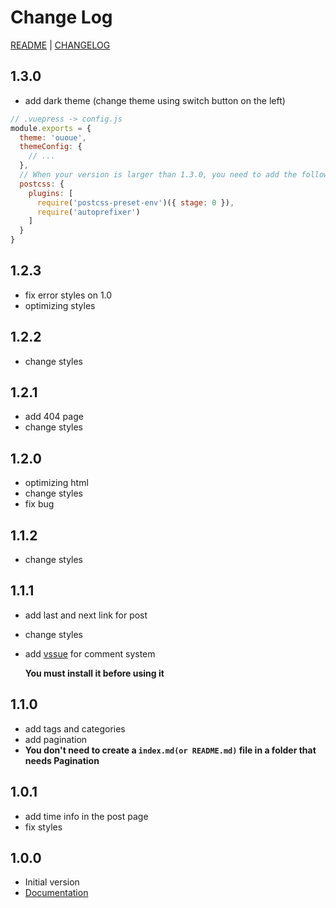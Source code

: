 # Change Log

[README](README.md) | [CHANGELOG](CHANGELOG.md)

## 1.3.0
- add dark theme (change theme using switch button on the left)
``` js
// .vuepress -> config.js
module.exports = {
  theme: 'ououe',
  themeConfig: {
    // ...
  },
  // When your version is larger than 1.3.0, you need to add the following code to enable dark theme
  postcss: {
    plugins: [
      require('postcss-preset-env')({ stage: 0 }),
      require('autoprefixer')
    ]
  }
}
```

## 1.2.3
- fix error styles on 1.0
- optimizing styles

## 1.2.2
- change styles

## 1.2.1
- add 404 page
- change styles

## 1.2.0
- optimizing html
- change styles
- fix bug

## 1.1.2
- change styles

## 1.1.1
- add last and next link for post
- change styles
- add [vssue](https://vssue.js.org/guide/vuepress.html) for comment system

  **You must install it before using it**

## 1.1.0
- add tags and categories
- add pagination
- **You don't need to create a `index.md(or README.md)` file in a folder that needs Pagination**

## 1.0.1
- add time info in the post page
- fix styles

## 1.0.0
- Initial version
- [Documentation](https://ououe.com/lib/vuepress-theme-ououe.html)
